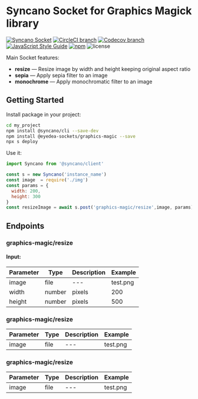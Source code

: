 # Syncano Socket for Graphics Magick library

[![Syncano Socket](https://img.shields.io/badge/syncano-socket-blue.svg)](https://syncano.io)
[![CircleCI branch](https://img.shields.io/circleci/project/github/eyedea-io/syncano-socket-<name>/master.svg)](https://circleci.com/gh/eyedea-io/syncano-socket-<name>/tree/master)
[![Codecov branch](https://img.shields.io/codecov/c/github/eyedea-io/syncano-socket-<name>/master.svg)](https://codecov.io/github/eyedea-io/syncano-socket-<name>/)
[![JavaScript Style Guide](https://img.shields.io/badge/code_style-standard-brightgreen.svg)](https://standardjs.com)
[![npm](https://img.shields.io/npm/dw/@eyedea-sockets/<name>.svg)](https://www.npmjs.com/package/@eyedea-sockets/<name>)
![license](https://img.shields.io/github/license/eyedea-io/syncano-socket-<name>.svg)

Main Socket features:

* **resize** — Resize image by width and height keeping original aspect ratio
* **sepia** — Apply sepia filter to an image
* **monochrome** — Apply monochromatic filter to an image

## Getting Started

Install package in your project:

```sh
cd my_project
npm install @syncano/cli --save-dev
npm install @eyedea-sockets/graphics-magic --save
npx s deploy
```

Use it:

```js
import Syncano from '@syncano/client'

const s = new Syncano('instance_name')
const image  = require('./img')
const params = {
  width: 200,
  height: 300
}
const resizeImage = await s.post('graphics-magic/resize',image, params)

```

## Endpoints

### graphics-magic/resize

#### Input:

| Parameter  | Type   | Description | Example                                 |
|------------|--------|-------------|-----------------------------------------|
| image      | file   | ---         | test.png                                |
| width      | number | pixels      | 200                                     |
| height     | number | pixels      | 500                                     |

### graphics-magic/resize

| Parameter  | Type   | Description | Example                                 |
|------------|--------|-------------|-----------------------------------------|
| image      | file   | ---         | test.png                                |

### graphics-magic/resize

| Parameter  | Type   | Description | Example                                 |
|------------|--------|-------------|-----------------------------------------|
| image      | file   | ---         | test.png                                |

